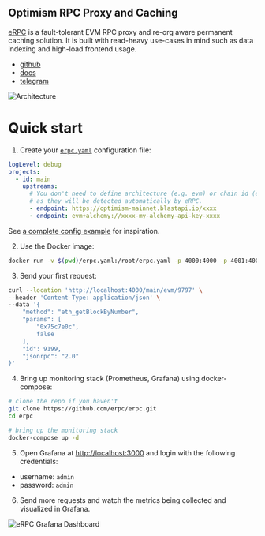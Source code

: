 ## Optimism RPC Proxy and Caching

[eRPC](https://github.com/erpc/erpc) is a fault-tolerant EVM RPC proxy and re-org aware permanent caching solution. It is built with read-heavy use-cases in mind such as data indexing and high-load frontend usage.

- [github](https://github.com/erpc/erpc)<br/>
- [docs](https://docs.erpc.cloud/)<br/>
- [telegram](https://t.me/erpc_cloud)<br/>

![Architecture](https://github.com/erpc/erpc/raw/main/assets/hla-diagram.svg)

# Quick start

1. Create your [`erpc.yaml`](https://docs.erpc.cloud/config/example) configuration file:

```yaml filename="erpc.yaml"
logLevel: debug
projects:
  - id: main
    upstreams:
      # You don't need to define architecture (e.g. evm) or chain id (e.g. 9797)
      # as they will be detected automatically by eRPC.
      - endpoint: https://optimism-mainnet.blastapi.io/xxxx
      - endpoint: evm+alchemy://xxxx-my-alchemy-api-key-xxxx
```

See [a complete config example](https://docs.erpc.cloud/config/example) for inspiration.

2. Use the Docker image:

```bash
docker run -v $(pwd)/erpc.yaml:/root/erpc.yaml -p 4000:4000 -p 4001:4001 ghcr.io/erpc/erpc:latest
```

3. Send your first request:

```bash
curl --location 'http://localhost:4000/main/evm/9797' \
--header 'Content-Type: application/json' \
--data '{
    "method": "eth_getBlockByNumber",
    "params": [
        "0x75c7e0c",
        false
    ],
    "id": 9199,
    "jsonrpc": "2.0"
}'
```

4. Bring up monitoring stack (Prometheus, Grafana) using docker-compose:

```bash
# clone the repo if you haven't
git clone https://github.com/erpc/erpc.git
cd erpc

# bring up the monitoring stack
docker-compose up -d
```

5. Open Grafana at [http://localhost:3000](http://localhost:3000) and login with the following credentials:

- username: `admin`
- password: `admin`

6. Send more requests and watch the metrics being collected and visualized in Grafana.

![eRPC Grafana Dashboard](https://docs.erpc.cloud/_next/image?url=%2F_next%2Fstatic%2Fmedia%2Fmonitoring-example-erpc.2cb040a1.png&w=3840&q=75)
